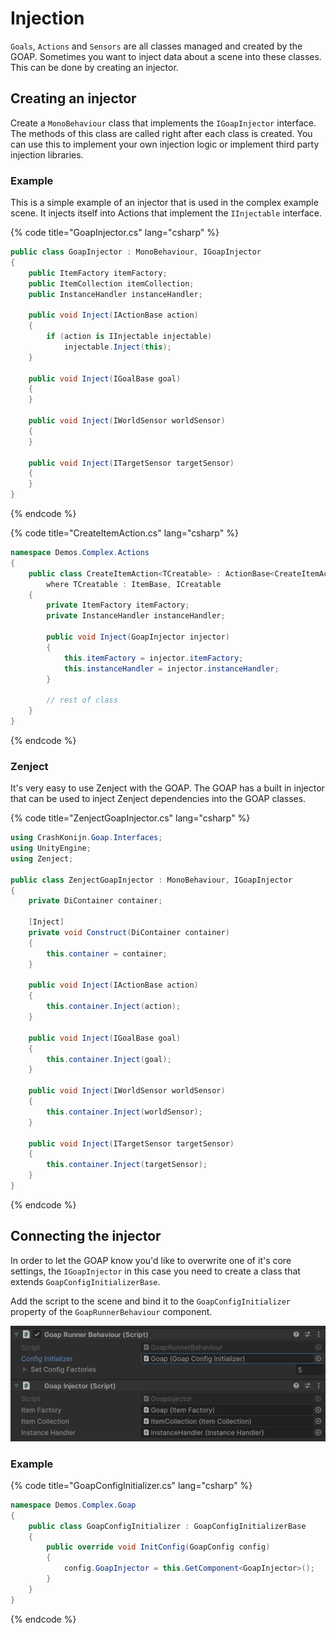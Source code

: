 ﻿# Injection

`Goals`, `Actions` and `Sensors` are all classes managed and created by the GOAP. Sometimes you want to inject data about a scene into these classes. This can be done by creating an injector.

## Creating an injector
Create a `MonoBehaviour` class that implements the `IGoapInjector` interface. The methods of this class are called right after each class is created. You can use this to implement your own injection logic or implement third party injection libraries.

### Example
This is a simple example of an injector that is used in the complex example scene. It injects itself into Actions that implement the `IInjectable` interface. 

{% code title="GoapInjector.cs" lang="csharp" %}
```csharp
public class GoapInjector : MonoBehaviour, IGoapInjector
{
    public ItemFactory itemFactory;
    public ItemCollection itemCollection;
    public InstanceHandler instanceHandler;
    
    public void Inject(IActionBase action)
    {
        if (action is IInjectable injectable)
            injectable.Inject(this);
    }

    public void Inject(IGoalBase goal)
    {
    }

    public void Inject(IWorldSensor worldSensor)
    {
    }

    public void Inject(ITargetSensor targetSensor)
    {
    }
}
```
{% endcode %}

{% code title="CreateItemAction.cs" lang="csharp" %}
```csharp
namespace Demos.Complex.Actions
{
    public class CreateItemAction<TCreatable> : ActionBase<CreateItemAction<TCreatable>.Data>, IInjectable
        where TCreatable : ItemBase, ICreatable
    {
        private ItemFactory itemFactory;
        private InstanceHandler instanceHandler;

        public void Inject(GoapInjector injector)
        {
            this.itemFactory = injector.itemFactory;
            this.instanceHandler = injector.instanceHandler;
        }
        
        // rest of class
    }
}
```
{% endcode %}

### Zenject
It's very easy to use Zenject with the GOAP. The GOAP has a built in injector that can be used to inject Zenject dependencies into the GOAP classes.

{% code title="ZenjectGoapInjector.cs" lang="csharp" %}
```csharp
using CrashKonijn.Goap.Interfaces;
using UnityEngine;
using Zenject;

public class ZenjectGoapInjector : MonoBehaviour, IGoapInjector
{
    private DiContainer container;

    [Inject]
    private void Construct(DiContainer container)
    {
        this.container = container;
    }
    
    public void Inject(IActionBase action)
    {
        this.container.Inject(action);
    }

    public void Inject(IGoalBase goal)
    {
        this.container.Inject(goal);
    }

    public void Inject(IWorldSensor worldSensor)
    {
        this.container.Inject(worldSensor);
    }

    public void Inject(ITargetSensor targetSensor)
    {
        this.container.Inject(targetSensor);
    }
}
```
{% endcode %}

## Connecting the injector
In order to let the GOAP know you'd like to overwrite one of it's core settings, the `IGoapInjector` in this case you need to create a class that extends `GoapConfigInitializerBase`.

Add the script to the scene and bind it to the `GoapConfigInitializer` property of the `GoapRunnerBehaviour` component.

![Goap Config Initializer](../images/goap_config_initializer.png)

### Example

{% code title="GoapConfigInitializer.cs" lang="csharp" %}
```csharp
namespace Demos.Complex.Goap
{
    public class GoapConfigInitializer : GoapConfigInitializerBase
    {
        public override void InitConfig(GoapConfig config)
        {
            config.GoapInjector = this.GetComponent<GoapInjector>();
        }
    }
}
```
{% endcode %}
